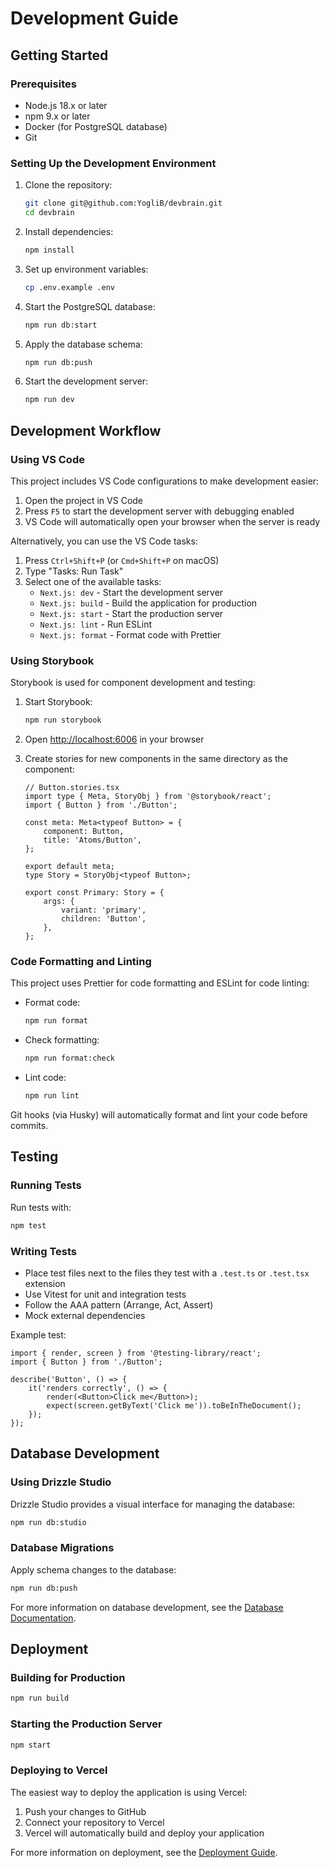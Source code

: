 # Development Guide

## Getting Started

### Prerequisites

- Node.js 18.x or later
- npm 9.x or later
- Docker (for PostgreSQL database)
- Git

### Setting Up the Development Environment

1. Clone the repository:

    ```bash
    git clone git@github.com:YogliB/devbrain.git
    cd devbrain
    ```

2. Install dependencies:

    ```bash
    npm install
    ```

3. Set up environment variables:

    ```bash
    cp .env.example .env
    ```

4. Start the PostgreSQL database:

    ```bash
    npm run db:start
    ```

5. Apply the database schema:

    ```bash
    npm run db:push
    ```

6. Start the development server:
    ```bash
    npm run dev
    ```

## Development Workflow

### Using VS Code

This project includes VS Code configurations to make development easier:

1. Open the project in VS Code
2. Press `F5` to start the development server with debugging enabled
3. VS Code will automatically open your browser when the server is ready

Alternatively, you can use the VS Code tasks:

1. Press `Ctrl+Shift+P` (or `Cmd+Shift+P` on macOS)
2. Type "Tasks: Run Task"
3. Select one of the available tasks:
    - `Next.js: dev` - Start the development server
    - `Next.js: build` - Build the application for production
    - `Next.js: start` - Start the production server
    - `Next.js: lint` - Run ESLint
    - `Next.js: format` - Format code with Prettier

### Using Storybook

Storybook is used for component development and testing:

1. Start Storybook:

    ```bash
    npm run storybook
    ```

2. Open [http://localhost:6006](http://localhost:6006) in your browser

3. Create stories for new components in the same directory as the component:

    ```tsx
    // Button.stories.tsx
    import type { Meta, StoryObj } from '@storybook/react';
    import { Button } from './Button';

    const meta: Meta<typeof Button> = {
    	component: Button,
    	title: 'Atoms/Button',
    };

    export default meta;
    type Story = StoryObj<typeof Button>;

    export const Primary: Story = {
    	args: {
    		variant: 'primary',
    		children: 'Button',
    	},
    };
    ```

### Code Formatting and Linting

This project uses Prettier for code formatting and ESLint for code linting:

- Format code:

    ```bash
    npm run format
    ```

- Check formatting:

    ```bash
    npm run format:check
    ```

- Lint code:
    ```bash
    npm run lint
    ```

Git hooks (via Husky) will automatically format and lint your code before commits.

## Testing

### Running Tests

Run tests with:

```bash
npm test
```

### Writing Tests

- Place test files next to the files they test with a `.test.ts` or `.test.tsx` extension
- Use Vitest for unit and integration tests
- Follow the AAA pattern (Arrange, Act, Assert)
- Mock external dependencies

Example test:

```tsx
import { render, screen } from '@testing-library/react';
import { Button } from './Button';

describe('Button', () => {
	it('renders correctly', () => {
		render(<Button>Click me</Button>);
		expect(screen.getByText('Click me')).toBeInTheDocument();
	});
});
```

## Database Development

### Using Drizzle Studio

Drizzle Studio provides a visual interface for managing the database:

```bash
npm run db:studio
```

### Database Migrations

Apply schema changes to the database:

```bash
npm run db:push
```

For more information on database development, see the [Database Documentation](./database.md).

## Deployment

### Building for Production

```bash
npm run build
```

### Starting the Production Server

```bash
npm start
```

### Deploying to Vercel

The easiest way to deploy the application is using Vercel:

1. Push your changes to GitHub
2. Connect your repository to Vercel
3. Vercel will automatically build and deploy your application

For more information on deployment, see the [Deployment Guide](./deployment.md).
